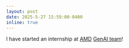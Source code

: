 ```yaml
---
layout: post
date: 2025-5-27 15:59:00-0400
inline: true
---
```


I have started an internship at [AMD](https://www.amd.com/en.html) [GenAI team](https://amdgenai.github.io/team/)!